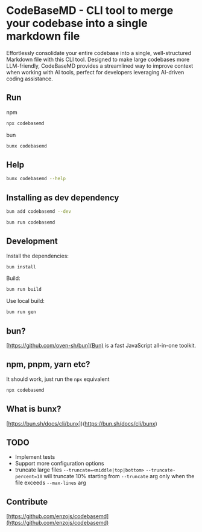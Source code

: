 # CodeBaseMD - CLI tool to merge your codebase into a single markdown file

Effortlessly consolidate your entire codebase into a single, well-structured Markdown file with this CLI tool. Designed to make large codebases more LLM-friendly, CodeBaseMD provides a streamlined way to improve context when working with AI tools, perfect for developers leveraging AI-driven coding assistance.

## Run

npm
```bash
npx codebasemd
```

bun
```bash
bunx codebasemd
```

## Help

```bash
bunx codebasemd --help
```

## Installing as dev dependency

```bash
bun add codebasemd --dev
```

```bash
bun run codebasemd
```

## Development

Install the dependencies:
```bash
bun install
```

Build:
```bash
bun run build
```

Use local build:
```bash
bun run gen
```

## bun?

[https://github.com/oven-sh/bun](Bun) is a fast JavaScript all-in-one toolkit.

## npm, pnpm, yarn etc?

It should work, just run the `npx` equivalent
```bash
npx codebasemd
```

## What is bunx?

[https://bun.sh/docs/cli/bunx])(https://bun.sh/docs/cli/bunx)

## TODO

- Implement tests
- Support more configuration options
- truncate large files `--truncate=<middle|top|bottom>` `--truncate-percent=10` will truncate 10% starting from `--truncate` arg only when the file exceeds `--max-lines` arg

## Contribute

[https://github.com/enzojs/codebasemd](https://github.com/enzojs/codebasemd)
